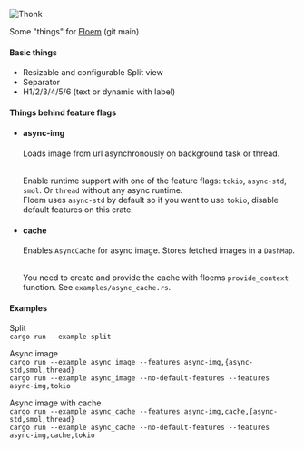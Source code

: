 
![Thonk](https://encrypted-tbn0.gstatic.com/images?q=tbn:ANd9GcRuuoecUcG7XuBfkUagFMrsRody7Lx5uG2Bv6C26Kq3pQ&s)

Some "things" for [Floem](https://github.com/lapce/floem) (git main)


<h4>Basic things</h4>

- Resizable and configurable Split view
- Separator
- H1/2/3/4/5/6 (text or dynamic with label)

<h4>Things behind feature flags</h4>

- <h4>async-img</h4>
    Loads image from url asynchronously on background task or thread.
    </br>
    </br>

    Enable runtime support with one of the feature flags: `tokio`, `async-std`, `smol`. Or `thread` without any async runtime.
    </br>
    Floem uses `async-std` by default so if you want to use `tokio`, disable default features on this crate.
- <h4>cache</h4>

    Enables `AsyncCache` for async image. Stores fetched images in a `DashMap`.
    </br>
    </br>

    You need to create and provide the cache with floems `provide_context` function. See `examples/async_cache.rs`.


<h4>Examples</h4>

Split</br>
`cargo run --example split`</br>

Async image</br>
`cargo run --example async_image --features async-img,{async-std,smol,thread}`</br>
`cargo run --example async_image --no-default-features --features async-img,tokio`</br>

Async image with cache</br>
`cargo run --example async_cache --features async-img,cache,{async-std,smol,thread}`</br>
`cargo run --example async_cache --no-default-features --features async-img,cache,tokio`</br>
